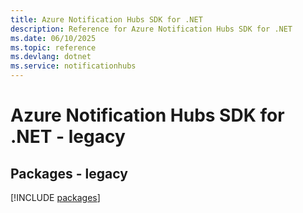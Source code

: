 ```yaml
---
title: Azure Notification Hubs SDK for .NET
description: Reference for Azure Notification Hubs SDK for .NET
ms.date: 06/10/2025
ms.topic: reference
ms.devlang: dotnet
ms.service: notificationhubs
---
```

# Azure Notification Hubs SDK for .NET - legacy
## Packages - legacy
[!INCLUDE [packages](notification-hubs-index.md)]